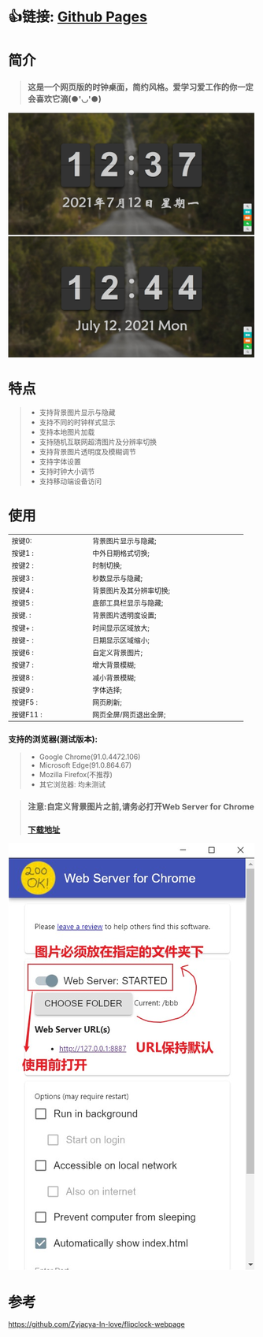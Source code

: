 #  :thumbsup:链接:  [Github Pages](https://lxsamazing.github.io/flipclock-beautify)

<div></div>
<div></div>

# 简介

> ### 这是一个网页版的时钟桌面，简约风格。爱学习爱工作的你一定会喜欢它滴(●'◡'●)

<div></div>
<div></div>

<div>
<img src="./ReadmeImages/clock_cn.jpg" alt="clock_cn" width="500px">
</div>

<div></div>
<div></div>

<div>
<img src="./ReadmeImages/clock_en.jpg" alt="clock_en" width="500px">
</div>


# 特点

>- 支持背景图片显示与隐藏
>- 支持不同的时钟样式显示
>- 支持本地图片加载
>- 支持随机互联网超清图片及分辨率切换
>- 支持背景图片透明度及模糊调节
>- 支持字体设置
>- 支持时钟大小调节
>- 支持移动端设备访问

<div></div>
<div></div>

# 使用
<table><tr><td width="150px" class="alignRight">按键0: &nbsp &nbsp &nbsp &nbsp</td><td width="300px">背景图片显示与隐藏;</td></tr>
						 <tr><td class="alignRight">按键1 :&nbsp &nbsp &nbsp &nbsp</td><td>中外日期格式切换;</td></tr>
						 <tr><td class="alignRight">按键2 :&nbsp &nbsp &nbsp &nbsp</td><td>时制切换;</td></tr>
						 <tr><td class="alignRight">按键3 :&nbsp &nbsp &nbsp &nbsp</td><td>秒数显示与隐藏;</td></tr>
						 <tr><td class="alignRight">按键4 :&nbsp &nbsp &nbsp &nbsp</td><td>背景图片及其分辨率切换;</td></tr>
						 <tr><td class="alignRight">按键5 :&nbsp &nbsp &nbsp &nbsp</td><td>底部工具栏显示与隐藏;</td></tr>
						 <tr><td class="alignRight">按键. :&nbsp &nbsp &nbsp &nbsp</td><td>背景图片透明度设置;</td></tr>
						 <tr><td class="alignRight">按键+ :&nbsp &nbsp &nbsp &nbsp</td><td>时间显示区域放大;</td></tr>
						 <tr><td class="alignRight">按键- :&nbsp &nbsp &nbsp &nbsp</td><td>日期显示区域缩小;</td></tr>
						 <tr><td class="alignRight">按键6 :&nbsp &nbsp &nbsp &nbsp</td><td>自定义背景图片;</td></tr>
						 <tr><td class="alignRight">按键7 :&nbsp &nbsp &nbsp &nbsp</td><td>增大背景模糊;</td></tr>
						 <tr><td class="alignRight">按键8 :&nbsp &nbsp &nbsp &nbsp</td><td>减小背景模糊;</td></tr>
						 <tr><td class="alignRight">按键9 :&nbsp &nbsp &nbsp &nbsp</td><td>字体选择;</td></tr>
						 <tr><td class="alignRight">按键F5 :&nbsp &nbsp &nbsp &nbsp</td><td>网页刷新;</td></tr>
						 <tr><td class="alignRight">按键F11 :&nbsp &nbsp &nbsp &nbsp</td><td>网页全屏/网页退出全屏;</td></tr>
						 </table>

### 支持的浏览器(测试版本):
>- Google Chrome(91.0.4472.106)
>- Microsoft Edge(91.0.864.67)
>- Mozilla Firefox(不推荐)
>- 其它浏览器: 均未测试

> ### 注意:自定义背景图片之前,请务必打开Web Server for Chrome
> ### [下载地址](https://chrome.google.com/webstore/detail/web-server-for-chrome/ofhbbkphhbklhfoeikjpcbhemlocgigb/related)

<img src="./ReadmeImages/webServer.jpg" alt="Web Server for Chrome" width="500px">





# 参考

https://github.com/Zyjacya-In-love/flipclock-webpage

